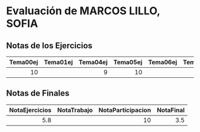 # Evaluación de MARCOS LILLO, SOFIA

## Notas de los Ejercicios

|   Tema00ej | Tema01ej   |   Tema04ej |   Tema05ej | Tema06ej   | Tema08ej   |
|-----------:|:-----------|-----------:|-----------:|:-----------|:-----------|
|         10 |            |          9 |         10 |            |            |



## Notas de Finales

|   NotaEjercicios | NotaTrabajo   |   NotaParticipacion |   NotaFinal |
|-----------------:|:--------------|--------------------:|------------:|
|              5.8 |               |                  10 |         3.5 |



